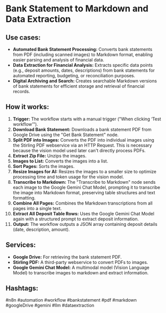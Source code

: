 # Bank Statement to Markdown and Data Extraction

## Use cases:

*   **Automated Bank Statement Processing:** Converts bank statements from PDF (including scanned images) to Markdown format, enabling easier parsing and analysis of financial data.
*   **Data Extraction for Financial Analysis:** Extracts specific data points (e.g., deposit amounts, dates, descriptions) from bank statements for automated reporting, budgeting, or reconciliation purposes.
*   **Digital Archiving and Search:** Creates searchable Markdown versions of bank statements for efficient storage and retrieval of financial records.

## How it works:

1.  **Trigger:** The workflow starts with a manual trigger ("When clicking ‘Test workflow’").
2.  **Download Bank Statement:** Downloads a bank statement PDF from Google Drive using the "Get Bank Statement" node.
3.  **Split PDF into Images:** Converts the PDF into individual images using the Stirling PDF webservice via an HTTP Request. This is necessary because the vision model used later can't directly process PDFs.
4.  **Extract Zip File:** Unzips the images.
5.  **Images to List:** Converts the images into a list.
6.  **Sort Pages:** Sorts the images.
7.  **Resize Images for AI:** Resizes the images to a smaller size to optimize processing time and token usage for the vision model.
8.  **Transcribe to Markdown:** The "Transcribe to Markdown" node sends each image to the Google Gemini Chat Model, prompting it to transcribe the image into Markdown format, preserving table structures and text formatting.
9.  **Combine All Pages:** Combines the Markdown transcriptions from all pages into a single text.
10. **Extract All Deposit Table Rows:**  Uses the  Google Gemini Chat Model again with a structured prompt to extract deposit information.
11. **Output:** The workflow outputs a JSON array containing deposit details (date, description, amount).

## Services:

*   **Google Drive:** For retrieving the bank statement PDF.
*   **Stirling PDF:** A third-party webservice to convert PDFs to images.
*   **Google Gemini Chat Model:**  A multimodal model (Vision Language Model) to transcribe images to markdown and extract information.

## Hashtags:

#n8n #automation #workflow #bankstatement #pdf #markdown #googleDrive #gemini #llm #dataextraction
